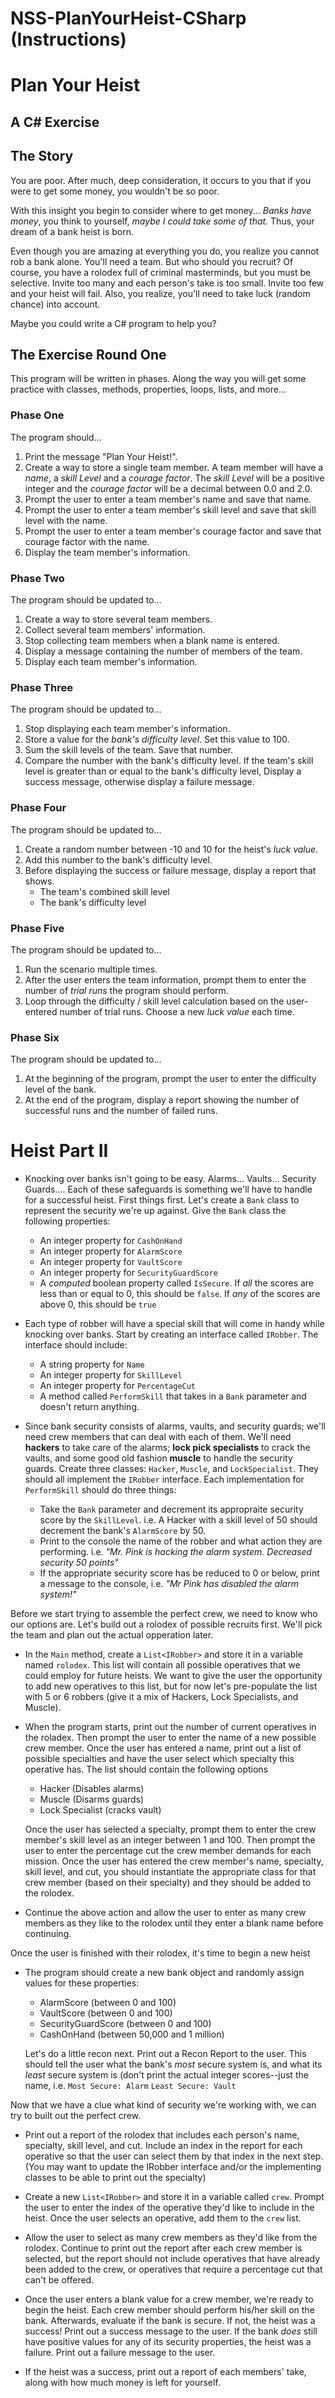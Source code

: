 # NSS-PlanYourHeist-CSharp (Instructions)

# Plan Your Heist

## A C# Exercise

## The Story

You are poor. After much, deep consideration, it occurs to you that if you were to get some money, you wouldn't be so poor.

With this insight you begin to consider where to get money... _Banks have money_, you think to yourself, _maybe I could take some of that._ Thus, your dream of a bank heist is born.

Even though you are amazing at everything you do, you realize you cannot rob a bank alone. You'll need a team. But who should you recruit? Of course, you have a rolodex full of criminal masterminds, but you must be selective. Invite too many and each person's take is too small. Invite too few and your heist will fail. Also, you realize, you'll need to take luck (random chance) into account.

Maybe you could write a C# program to help you?

## The Exercise Round One 

This program will be written in phases. Along the way you will get some practice with classes, methods, properties, loops, lists, and more...

### Phase One

The program should...

1. Print the message "Plan Your Heist!".
1. Create a way to store a single team member. A team member will have a _name_, a  _skill Level_ and a _courage factor_. The _skill Level_ will be a positive integer and the _courage factor_ will be a decimal between 0.0 and 2.0.
1. Prompt the user to enter a team member's name and save that name.
1. Prompt the user to enter a team member's skill level and save that skill level with the name.
1. Prompt the user to enter a team member's courage factor and save that courage factor with the name.
1. Display the team member's information.

### Phase Two

The program should be updated to...

1. Create a way to store several team members.
1. Collect several team members' information.
1. Stop collecting team members when a blank name is entered.
1. Display a message containing the number of members of the team.
1. Display each team member's information.

### Phase Three

The program should be updated to...

1. Stop displaying each team member's information.
1. Store a value for the _bank's difficulty level_. Set this value to 100.
1. Sum the skill levels of the team. Save that number.
1. Compare the number with the bank's difficulty level. If the team's skill level is greater than or equal to the bank's difficulty level, Display a success message, otherwise display a failure message.

### Phase Four

The program should be updated to...

1. Create a random number between -10 and 10 for the heist's _luck value_.
1. Add this number to the bank's difficulty level.
1. Before displaying the success or failure message, display a report that shows.
    * The team's combined skill level
    * The bank's difficulty level

### Phase Five

The program should be updated to...

1. Run the scenario multiple times.
1. After the user enters the team information, prompt them to enter the number of _trial runs_ the program should perform.
1. Loop through the difficulty / skill level calculation based on the user-entered number of trial runs. Choose a new _luck value_ each time.

### Phase Six

The program should be updated to...

1. At the beginning of the program, prompt the user to enter the difficulty level of the bank.
1. At the end of the program, display a report showing the number of successful runs and the number of failed runs.

# Heist Part II

- Knocking over banks isn't going to be easy. Alarms... Vaults... Security Guards.... Each of these safeguards is something we'll have to handle for a successful heist. First things first. Let's create a `Bank` class to represent the security we're up against. Give the `Bank` class the following properties:
  - An integer property for `CashOnHand`
  - An integer property for `AlarmScore`
  - An integer property for `VaultScore`
  - An integer property for `SecurityGuardScore`
  - A _computed_ boolean property called `IsSecure`. If _all_ the scores are less than or equal to 0, this should be `false`. If _any_ of the scores are above 0, this should be `true`

- Each type of robber will have a special skill that will come in handy while knocking over banks. Start by creating an interface called `IRobber`. The interface should include: 
  - A string property for `Name`
  - An integer property for `SkillLevel`
  - An integer property for `PercentageCut`
  - A method called `PerformSkill` that takes in a `Bank` parameter and doesn't return anything.

- Since bank security consists of alarms, vaults, and security guards; we'll need crew members that can deal with each of them. We'll need **hackers** to take care of the alarms; **lock pick specialists** to crack the vaults, and some good old fashion **muscle** to handle the security guards. Create three classes: `Hacker`, `Muscle`, and `LockSpecialist`. They should all implement the `IRobber` interface. Each implementation for `PerformSkill` should do three things:
    - Take the `Bank` parameter and decrement its appropraite security score by the `SkillLevel`. i.e. A Hacker with a skill level of 50 should decrement the bank's `AlarmScore` by 50.
    - Print to the console the name of the robber and what action they are performing. i.e. _"Mr. Pink is hacking the alarm system. Decreased security 50 points"_
    - If the appropriate security score has be reduced to 0 or below, print a message to the console, i.e. _"Mr Pink has disabled the alarm system!"_

Before we start trying to assemble the perfect crew, we need to know who our options are. Let's build out a rolodex of possible recruits first. We'll pick the team and plan out the actual opperation later.

- In the `Main` method, create a `List<IRobber>` and store it in a variable named `rolodex`. This list will contain all possible operatives that we could employ for future heists. We want to give the user the opportunity to add new operatives to this list, but for now let's pre-populate the list with 5 or 6 robbers (give it a mix of Hackers, Lock Specialists, and Muscle).

- When the program starts, print out the number of current operatives in the roladex. Then prompt the user to enter the name of a new possible crew member. Once the user has entered a name, print out a list of possible specialties and have the user select which specialty this operative has. The list should contain the following options
  - Hacker (Disables alarms)
  - Muscle (Disarms guards)
  - Lock Specialist (cracks vault)
  
  Once the user has selected a specialty, prompt them to enter the crew member's skill level as an integer between 1 and 100. Then prompt the user to enter the percentage cut the crew member demands for each mission. Once the user has entered the crew member's name, specialty, skill level, and cut, you should instantiate the appropriate class for that crew member (based on their specialty) and they should be added to the rolodex.
  
- Continue the above action and allow the user to enter as many crew members as they like to the rolodex until they enter a blank name before continuing.

Once the user is finished with their rolodex, it's time to begin a new heist

- The program should create a new bank object and randomly assign values for these properties:
  - AlarmScore (between 0 and 100)
  - VaultScore (between 0 and 100)
  - SecurityGuardScore (between 0 and 100)
  - CashOnHand (between 50,000 and 1 million)
  
  Let's do a little recon next. Print out a Recon Report to the user. This should tell the user what the bank's _most_ secure system is, and what its _least_ secure system is (don't print the actual integer scores--just the name, i.e. `Most Secure: Alarm` `Least Secure: Vault`
  
Now that we have a clue what kind of security we're working with, we can try to built out the perfect crew. 

- Print out a report of the rolodex that includes each person's name, specialty, skill level, and cut. Include an index in the report for each operative so that the user can select them by that index in the next step. (You may want to update the IRobber interface and/or the implementing classes to be able to print out the specialty) 

- Create a new `List<IRobber>` and store it in a variable called `crew`. Prompt the user to enter the index of the operative they'd like to include in the heist. Once the user selects an operative, add them to the `crew` list.
  
- Allow the user to select as many crew members as they'd like from the rolodex. Continue to print out the report after each crew member is selected, but the report should not include operatives that have already been added to the crew, or operatives that require a percentage cut that can't be offered.

- Once the user enters a blank value for a crew member, we're ready to begin the heist. Each crew member should perform his/her skill on the bank. Afterwards, evaluate if the bank is secure. If not, the heist was a success! Print out a success message to the user. If the bank _does_ still have positive values for any of its security properties, the heist was a failure. Print out a failure message to the user.

- If the heist was a success, print out a report of each members' take, along with how much money is left for yourself.

